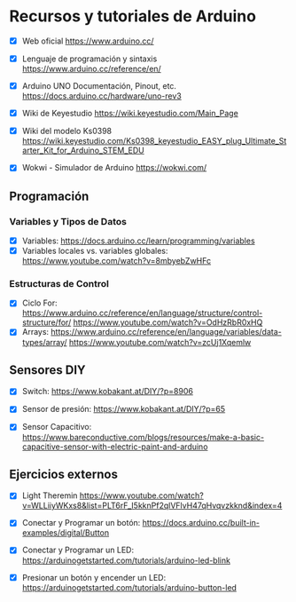 # Recursos y tutoriales de Arduino

- [x] Web oficial https://www.arduino.cc/
- [x] Lenguaje de programación y sintaxis https://www.arduino.cc/reference/en/
- [x] Arduino UNO Documentación, Pinout, etc. https://docs.arduino.cc/hardware/uno-rev3
- [x] Wiki de Keyestudio https://wiki.keyestudio.com/Main_Page
- [x] Wiki del modelo Ks0398 https://wiki.keyestudio.com/Ks0398_keyestudio_EASY_plug_Ultimate_Starter_Kit_for_Arduino_STEM_EDU
- [x] Wokwi -  Simulador de Arduino https://wokwi.com/  







## Programación

### Variables y Tipos de Datos
- [x] Variables: https://docs.arduino.cc/learn/programming/variables
- [x] Variables locales vs. variables globales: https://www.youtube.com/watch?v=8mbyebZwHFc

### Estructuras de Control
- [x] Ciclo For: 
https://www.arduino.cc/reference/en/language/structure/control-structure/for/
https://www.youtube.com/watch?v=OdHzRbR0xHQ
- [x] Arrays:
https://www.arduino.cc/reference/en/language/variables/data-types/array/
https://www.youtube.com/watch?v=zcUj1Xqemlw

## Sensores DIY
- [x] Switch: https://www.kobakant.at/DIY/?p=8906
- [x] Sensor de presión: https://www.kobakant.at/DIY/?p=65
- [x] Sensor Capacitivo: https://www.bareconductive.com/blogs/resources/make-a-basic-capacitive-sensor-with-electric-paint-and-arduino
      

## Ejercicios externos
- [x]  Light Theremin https://www.youtube.com/watch?v=WLLiiyWKxs8&list=PLT6rF_I5kknPf2qlVFlvH47qHvqvzkknd&index=4
- [x]  Conectar y Programar un botón: https://docs.arduino.cc/built-in-examples/digital/Button
- [x]  Conectar y Programar un LED: https://arduinogetstarted.com/tutorials/arduino-led-blink
- [X]  Presionar un botón y encender un LED: https://arduinogetstarted.com/tutorials/arduino-button-led

   
      




